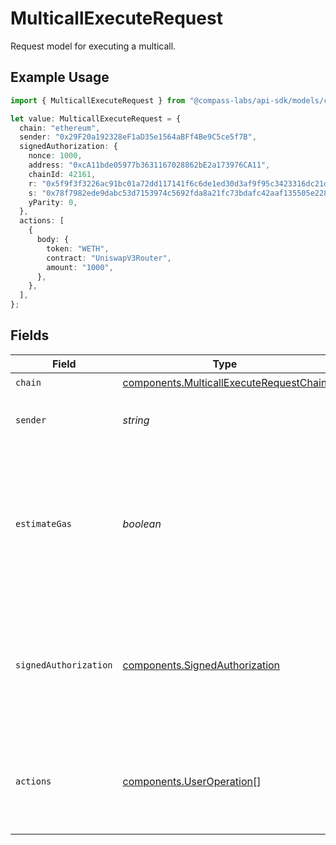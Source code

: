 # MulticallExecuteRequest

Request model for executing a multicall.

## Example Usage

```typescript
import { MulticallExecuteRequest } from "@compass-labs/api-sdk/models/components";

let value: MulticallExecuteRequest = {
  chain: "ethereum",
  sender: "0x29F20a192328eF1aD35e1564aBFf4Be9C5ce5f7B",
  signedAuthorization: {
    nonce: 1000,
    address: "0xcA11bde05977b3631167028862bE2a173976CA11",
    chainId: 42161,
    r: "0x5f9f3f3226ac91bc01a72dd117141f6c6de1ed30d3af9f95c3423316dc21d615",
    s: "0x78f7982ede9dabc53d7153974c5692fda8a21fc73bdafc42aaf135505e22817c",
    yParity: 0,
  },
  actions: [
    {
      body: {
        token: "WETH",
        contract: "UniswapV3Router",
        amount: "1000",
      },
    },
  ],
};
```

## Fields

| Field                                                                                                                                                                                                                                                            | Type                                                                                                                                                                                                                                                             | Required                                                                                                                                                                                                                                                         | Description                                                                                                                                                                                                                                                      | Example                                                                                                                                                                                                                                                          |
| ---------------------------------------------------------------------------------------------------------------------------------------------------------------------------------------------------------------------------------------------------------------- | ---------------------------------------------------------------------------------------------------------------------------------------------------------------------------------------------------------------------------------------------------------------- | ---------------------------------------------------------------------------------------------------------------------------------------------------------------------------------------------------------------------------------------------------------------- | ---------------------------------------------------------------------------------------------------------------------------------------------------------------------------------------------------------------------------------------------------------------- | ---------------------------------------------------------------------------------------------------------------------------------------------------------------------------------------------------------------------------------------------------------------- |
| `chain`                                                                                                                                                                                                                                                          | [components.MulticallExecuteRequestChain](../../models/components/multicallexecuterequestchain.md)                                                                                                                                                               | :heavy_check_mark:                                                                                                                                                                                                                                               | N/A                                                                                                                                                                                                                                                              |                                                                                                                                                                                                                                                                  |
| `sender`                                                                                                                                                                                                                                                         | *string*                                                                                                                                                                                                                                                         | :heavy_check_mark:                                                                                                                                                                                                                                               | The address of the transaction sender.                                                                                                                                                                                                                           | 0x29F20a192328eF1aD35e1564aBFf4Be9C5ce5f7B                                                                                                                                                                                                                       |
| `estimateGas`                                                                                                                                                                                                                                                    | *boolean*                                                                                                                                                                                                                                                        | :heavy_minus_sign:                                                                                                                                                                                                                                               | Determines whether to estimate gas costs for transactions, also verifying that the transaction can be successfully executed.                                                                                                                                     |                                                                                                                                                                                                                                                                  |
| `signedAuthorization`                                                                                                                                                                                                                                            | [components.SignedAuthorization](../../models/components/signedauthorization.md)                                                                                                                                                                                 | :heavy_minus_sign:                                                                                                                                                                                                                                               | EIP-7702 authorization                                                                                                                                                                                                                                           | {<br/>"address": "0xcA11bde05977b3631167028862bE2a173976CA11",<br/>"chainId": 42161,<br/>"nonce": 1000,<br/>"r": "0x5f9f3f3226ac91bc01a72dd117141f6c6de1ed30d3af9f95c3423316dc21d615",<br/>"s": "0x78f7982ede9dabc53d7153974c5692fda8a21fc73bdafc42aaf135505e22817c",<br/>"yParity": 0<br/>} |
| `actions`                                                                                                                                                                                                                                                        | [components.UserOperation](../../models/components/useroperation.md)[]                                                                                                                                                                                           | :heavy_check_mark:                                                                                                                                                                                                                                               | List of possible actions for multicall                                                                                                                                                                                                                           | {<br/>"body": {<br/>"action_type": "SET_ALLOWANCE",<br/>"amount": "1000",<br/>"contract": "UniswapV3Router",<br/>"token": "WETH"<br/>}<br/>}                                                                                                                     |